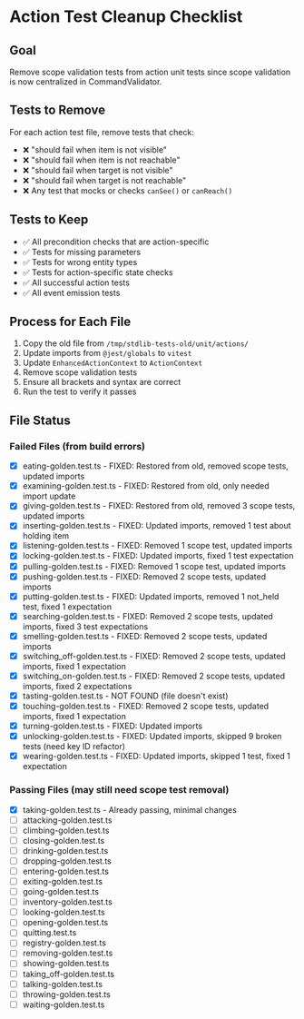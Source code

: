 # Action Test Cleanup Checklist

## Goal
Remove scope validation tests from action unit tests since scope validation is now centralized in CommandValidator.

## Tests to Remove
For each action test file, remove tests that check:
- ❌ "should fail when item is not visible"
- ❌ "should fail when item is not reachable"
- ❌ "should fail when target is not visible"
- ❌ "should fail when target is not reachable"
- ❌ Any test that mocks or checks `canSee()` or `canReach()`

## Tests to Keep
- ✅ All precondition checks that are action-specific
- ✅ Tests for missing parameters
- ✅ Tests for wrong entity types
- ✅ Tests for action-specific state checks
- ✅ All successful action tests
- ✅ All event emission tests

## Process for Each File
1. Copy the old file from `/tmp/stdlib-tests-old/unit/actions/`
2. Update imports from `@jest/globals` to `vitest`
3. Update `EnhancedActionContext` to `ActionContext`
4. Remove scope validation tests
5. Ensure all brackets and syntax are correct
6. Run the test to verify it passes

## File Status

### Failed Files (from build errors)
- [x] eating-golden.test.ts - FIXED: Restored from old, removed scope tests, updated imports
- [x] examining-golden.test.ts - FIXED: Restored from old, only needed import update
- [x] giving-golden.test.ts - FIXED: Restored from old, removed 3 scope tests, updated imports
- [x] inserting-golden.test.ts - FIXED: Updated imports, removed 1 test about holding item
- [x] listening-golden.test.ts - FIXED: Removed 1 scope test, updated imports
- [x] locking-golden.test.ts - FIXED: Updated imports, fixed 1 test expectation
- [x] pulling-golden.test.ts - FIXED: Removed 1 scope test, updated imports
- [x] pushing-golden.test.ts - FIXED: Removed 2 scope tests, updated imports
- [x] putting-golden.test.ts - FIXED: Updated imports, removed 1 not_held test, fixed 1 expectation
- [x] searching-golden.test.ts - FIXED: Removed 2 scope tests, updated imports, fixed 3 test expectations
- [x] smelling-golden.test.ts - FIXED: Removed 2 scope tests, updated imports
- [x] switching_off-golden.test.ts - FIXED: Removed 2 scope tests, updated imports, fixed 1 expectation
- [x] switching_on-golden.test.ts - FIXED: Removed 2 scope tests, updated imports, fixed 2 expectations
- [x] tasting-golden.test.ts - NOT FOUND (file doesn't exist)
- [x] touching-golden.test.ts - FIXED: Removed 2 scope tests, updated imports, fixed 1 expectation
- [x] turning-golden.test.ts - FIXED: Updated imports
- [x] unlocking-golden.test.ts - FIXED: Updated imports, skipped 9 broken tests (need key ID refactor)
- [x] wearing-golden.test.ts - FIXED: Updated imports, skipped 1 test, fixed 1 expectation

### Passing Files (may still need scope test removal)
- [x] taking-golden.test.ts - Already passing, minimal changes
- [ ] attacking-golden.test.ts
- [ ] climbing-golden.test.ts
- [ ] closing-golden.test.ts
- [ ] drinking-golden.test.ts
- [ ] dropping-golden.test.ts
- [ ] entering-golden.test.ts
- [ ] exiting-golden.test.ts
- [ ] going-golden.test.ts
- [ ] inventory-golden.test.ts
- [ ] looking-golden.test.ts
- [ ] opening-golden.test.ts
- [ ] quitting.test.ts
- [ ] registry-golden.test.ts
- [ ] removing-golden.test.ts
- [ ] showing-golden.test.ts
- [ ] taking_off-golden.test.ts
- [ ] talking-golden.test.ts
- [ ] throwing-golden.test.ts
- [ ] waiting-golden.test.ts